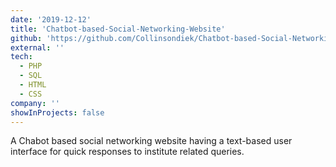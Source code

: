 ```yaml
---
date: '2019-12-12'
title: 'Chatbot-based-Social-Networking-Website'
github: 'https://github.com/Collinsondiek/Chatbot-based-Social-Networking-Website'
external: ''
tech:
  - PHP
  - SQL
  - HTML
  - CSS
company: ''
showInProjects: false
---
```


A Chabot based social networking website having a text-based user interface for quick responses to institute related queries.
